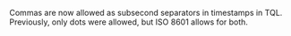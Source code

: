 Commas are now allowed as subsecond separators in timestamps in TQL.
Previously, only dots were allowed, but ISO 8601 allows for both.
